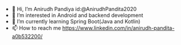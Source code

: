 - 👋 Hi, I’m Anirudh Pandiya id:@AnirudhPandita2020
- 👀 I’m interested in Android and backend development
- 🌱 I’m currently learning Spring Boot(Java and Kotlin)
- 📫 How to reach me https://www.linkedin.com/in/anirudh-pandita-a0b532200/

<!---
AnirudhPandita2020/AnirudhPandita2020 is a ✨ special ✨ repository because its `README.md` (this file) appears on your GitHub profile.
You can click the Preview link to take a look at your changes.
--->
